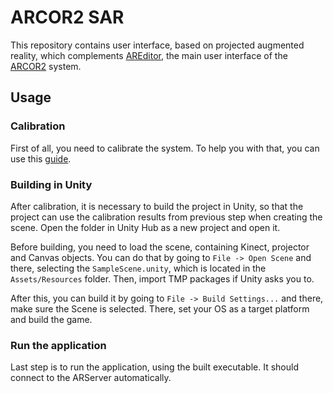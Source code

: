 # ARCOR2 SAR

This repository contains user interface, based on projected augmented reality, which complements [AREditor](https://github.com/robofit/arcor2_areditor), the main user interface of the [ARCOR2](https://github.com/robofit/arcor2) system.

## Usage

### Calibration

First of all, you need to calibrate the system. To help you with that, you can use this [guide](https://github.com/xstrof00/arcor2_sar/blob/main/Calibration/README.md).

### Building in Unity

After calibration, it is necessary to build the project in Unity, so that the project can use the calibration results from previous step when creating the scene.
Open the folder in Unity Hub as a new project and open it.

Before building, you need to load the scene, containing Kinect, projector and Canvas objects. You can do that by going to `File -> Open Scene` and there, selecting the `SampleScene.unity`, which is located in the `Assets/Resources` folder.
Then, import TMP packages if Unity asks you to.

After this, you can build it by going to `File -> Build Settings...` and there, make sure the Scene is selected. There, set your OS as a target platform and build the game.

### Run the application

Last step is to run the application, using the built executable. It should connect to the ARServer automatically.
